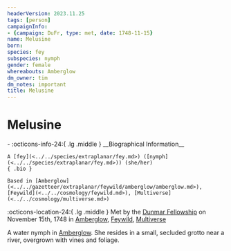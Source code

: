 ```yaml
---
headerVersion: 2023.11.25
tags: [person]
campaignInfo:
- {campaign: DuFr, type: met, date: 1748-11-15}
name: Melusine
born:
species: fey
subspecies: nymph
gender: female
whereabouts: Amberglow
dm_owner: tim
dm_notes: important
title: Melusine
---
```

# Melusine
<div class="grid cards ext-narrow-margin ext-one-column" markdown>
- :octicons-info-24:{ .lg .middle } __Biographical Information__

    A [fey](<../../species/extraplanar/fey.md>) ([nymph](<../../species/extraplanar/fey.md>)) (she/her)  
    { .bio }

    Based in [Amberglow](<../../gazetteer/extraplanar/feywild/amberglow/amberglow.md>), [Feywild](<../../cosmology/feywild.md>), [Multiverse](<../../cosmology/multiverse.md>)
</div>



:octicons-location-24:{ .lg .middle } Met by the [Dunmar Fellowship](<../pcs/dunmar-fellowship/dunmar-fellowship.md>) on November 15th, 1748 in [Amberglow](<../../gazetteer/extraplanar/feywild/amberglow/amberglow.md>), [Feywild](<../../cosmology/feywild.md>), [Multiverse](<../../cosmology/multiverse.md>)  


A water nymph in [Amberglow](<../../gazetteer/extraplanar/feywild/amberglow/amberglow.md>). She resides in a small, secluded grotto near a river, overgrown with vines and foliage. 

